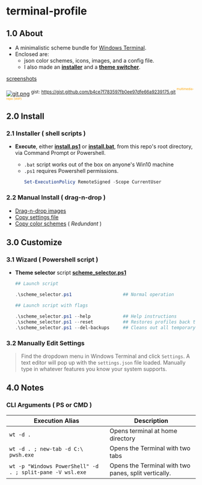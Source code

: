 # terminal-profile

## 1.0 About

* A minimalistic scheme bundle for [Windows Terminal]( https://github.com/microsoft/terminal ).
* Enclosed are: 
    * json color schemes, icons, images, and a config file.
    * I also made an **[installer]( #21-installer--shell-scripts- )** and a **[theme switcher]( #31-wizard--powershell-script- )**.

[screenshots]( https://gist.github.com/mezcel/b4ce7f783597fb0ee97dfe66a9239175#file-0-readme-md )

[![git.png]( https://gist.githubusercontent.com/mezcel/b4ce7f783597fb0ee97dfe66a9239175/raw/74616d7e309bebb362fbc919d9a91f1ac87ad604/git.png )]( https://gist.github.com/mezcel/b4ce7f783597fb0ee97dfe66a9239175#file-0-readme-md )
<sup>gist:</sup> <sup style="color:orange">https://gist.github.com/b4ce7f783597fb0ee97dfe66a9239175.git<sup> <sup>multimedia-repo (WIP)</sup>

## 2.0 Install

### 2.1 Installer ( shell scripts )

* **Execute**, either **[install.ps1](install.ps1)** or **[install.bat](install.bat)**, from this repo's root directory, via Command Prompt or Powershell.

    * ```.bat``` script works out of the box on anyone's Win10 machine
    * ```.ps1``` requires Powershell permissions.
        ```ps1
        Set-ExecutionPolicy RemoteSigned -Scope CurrentUser
        ```

### 2.2 Manual Install ( drag-n-drop )

* [Drag-n-drop images](RoamingState/README.md)
* [Copy settings file](LocalState/README.md)
* [Copy color schemes](color-schemes/README.md) ( *Redundant* )

## 3.0 Customize

### 3.1 Wizard ( Powershell script )

* **Theme selector** script **[scheme_selector.ps1](scheme_selector.ps1)**

    ```ps1
    ## Launch script

    .\scheme_selector.ps1                   ## Normal operation

    ## Launch script with flags

    .\scheme_selector.ps1 --help            ## Help instructions
    .\scheme_selector.ps1 --reset           ## Restores profiles back to my defaults
    .\scheme_selector.ps1 --del-backups     ## Cleans out all temporary backups"
    ```

### 3.2 Manually Edit Settings

> Find the dropdown menu in Windows Terminal and click ```Settings```. A text editor will pop up with the ```settings.json``` file loaded. Manually type in whatever features you know your system supports.

## 4.0 Notes

### CLI Arguments ( PS or CMD )

| Execution Alias | Description |
| --- | --- |
| ```wt -d . ``` | Opens terminal at home directory |
| ```wt -d . ; new-tab -d C:\ pwsh.exe``` | Opens the Terminal with two tabs |
| ```wt -p "Windows PowerShell" -d . ; split-pane -V wsl.exe``` | Opens the Terminal with two panes, split vertically. |
